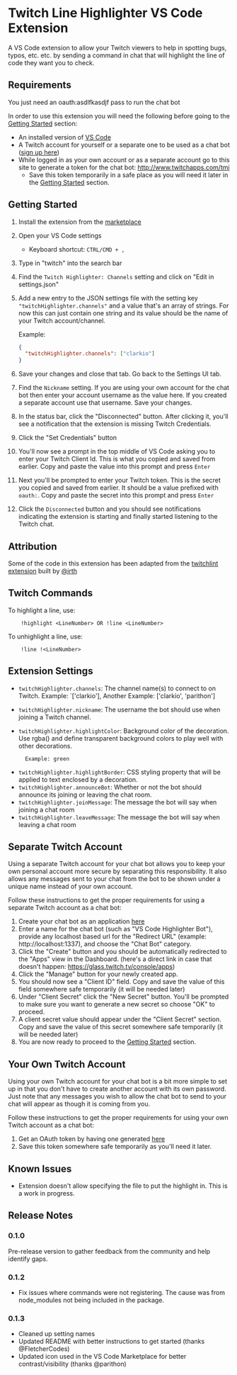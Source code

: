 # Twitch Line Highlighter VS Code Extension

A VS Code extension to allow your Twitch viewers to help in spotting bugs, typos, etc. etc. by sending a command in chat that will highlight the line of code they want you to check.

## Requirements

You just need an oauth:asdlfkasdjf pass to run the chat bot

In order to use this extension you will need the following before going to the [Getting Started](#getting-started) section:

- An installed version of [VS Code](https://code.visualstudio.com)
- A Twitch account for yourself or a separate one to be used as a chat bot ([sign up here](https://www.twitch.tv/signup))
- While logged in as your own account or as a separate account go to this site to generate a token for the chat bot: http://www.twitchapps.com/tmi
  - Save this token temporarily in a safe place as you will need it later in the [Getting Started](#getting-started) section.

## Getting Started

1. Install the extension from the [marketplace](https://marketplace.visualstudio.com/items?itemName=clarkio.twitch-highlighter)
2. Open your VS Code settings

   - Keyboard shortcut: `CTRL/CMD + ,`

3. Type in "twitch" into the search bar
4. Find the `Twitch Highlighter: Channels` setting and click on "Edit in settings.json"
5. Add a new entry to the JSON settings file with the setting key `"twitchHighlighter.channels"` and a value that's an array of strings. For now this can just contain one string and its value should be the name of your Twitch account/channel.

   Example:

   ```json
   {
     "twitchHighlighter.channels": ["clarkio"]
   }
   ```

6. Save your changes and close that tab. Go back to the Settings UI tab.
7. Find the `Nickname` setting. If you are using your own account for the chat bot then enter your account username as the value here. If you created a separate account use that username. Save your changes.
8. In the status bar, click the "Disconnected" button. After clicking it, you'll see a notification that the extension is missing Twitch Credentials.
9. Click the "Set Credentials" button
10. You'll now see a prompt in the top middle of VS Code asking you to enter your Twitch Client Id. This is what you copied and saved from earlier. Copy and paste the value into this prompt and press `Enter`
11. Next you'll be prompted to enter your Twitch token. This is the secret you copied and saved from earlier. It should be a value prefixed with `oauth:`. Copy and paste the secret into this prompt and press `Enter`
12. Click the `Disconnected` button and you should see notifications indicating the extension is starting and finally started listening to the Twitch chat.

## Attribution

Some of the code in this extension has been adapted from the [twitchlint extension](https://github.com/irth/twitchlint) built by [@irth](https://github.com/irth)

## Twitch Commands

To highlight a line, use:

        !highlight <LineNumber> OR !line <LineNumber>

To unhighlight a line, use:

        !line !<LineNumber>

## Extension Settings

- `twitchHighlighter.channels`: The channel name(s) to connect to on Twitch.
  Example: `['clarkio'], Another Example: ['clarkio', 'parithon']
- `twitchHighlighter.nickname`: The username the bot should use when joining a Twitch channel.
- `twitchHighlighter.highlightColor`: Background color of the decoration. Use rgba() and define transparent background colors to play well with other decorations.

        Example: green

* `twitchHighlighter.highlightBorder`: CSS styling property that will be applied to text enclosed by a decoration.
* `twitchHighlighter.announceBot`: Whether or not the bot should announce its joining or leaving the chat room.
* `twitchHighlighter.joinMessage`: The message the bot will say when joining a chat room
* `twitchHighlighter.leaveMessage`: The message the bot will say when leaving a chat room

## Separate Twitch Account

Using a separate Twitch account for your chat bot allows you to keep your own personal account more secure by separating this responsibility. It also allows any messages sent to your chat from the bot to be shown under a unique name instead of your own account.

Follow these instructions to get the proper requirements for using a separate Twitch account as a chat bot:

1. Create your chat bot as an application [here](https://glass.twitch.tv/console/apps/create)
2. Enter a name for the chat bot (such as "VS Code Highlighter Bot"), provide any localhost based url for the "Redirect URL" (example: http://localhost:1337), and choose the "Chat Bot" category.
3. Click the "Create" button and you should be automatically redirected to the "Apps" view in the Dashboard. (here's a direct link in case that doesn't happen: https://glass.twitch.tv/console/apps)
4. Click the "Manage" button for your newly created app.
5. You should now see a "Client ID" field. Copy and save the value of this field somewhere safe temporarily (it will be needed later)
6. Under "Client Secret" click the "New Secret" button. You'll be prompted to make sure you want to generate a new secret so choose "OK" to proceed.
7. A client secret value should appear under the "Client Secret" section. Copy and save the value of this secret somewhere safe temporarily (it will be needed later)
8. You are now ready to proceed to the [Getting Started](#getting-started) section.

## Your Own Twitch Account

Using your own Twitch account for your chat bot is a bit more simple to set up in that you don't have to create another account with its own password. Just note that any messages you wish to allow the chat bot to send to your chat will appear as though it is coming from you.

Follow these instructions to get the proper requirements for using your own Twitch account as a chat bot:

1. Get an OAuth token by having one generated [here](http://twitchapps.com/tmi/)
2. Save this token somewhere safe temporarily as you'll need it later.

## Known Issues

- Extension doesn't allow specifying the file to put the highlight in. This is a work in progress.

## Release Notes

### 0.1.0

Pre-release version to gather feedback from the community and help identify gaps.

### 0.1.2

- Fix issues where commands were not registering. The cause was from node_modules not being included in the package.

### 0.1.3

- Cleaned up setting names
- Updated README with better instructions to get started (thanks @FletcherCodes)
- Updated icon used in the VS Code Marketplace for better contrast/visibility (thanks @parithon)
